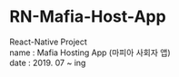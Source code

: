 # RN-Mafia-Host-App
React-Native Project  
name : Mafia Hosting App (마피아 사회자 앱)  
date : 2019. 07 ~ ing
